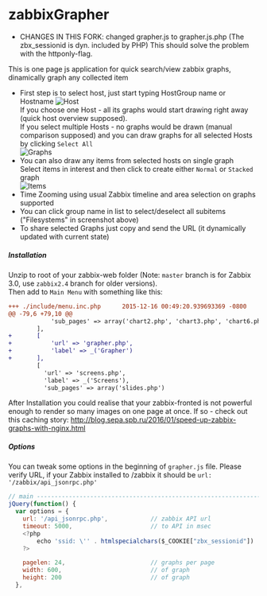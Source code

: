 # zabbixGrapher
* CHANGES IN THIS FORK: changed grapher.js to grapher.js.php (The zbx_sessionid is dyn. included by PHP)
This should solve the problem with the httponly-flag.

This is one page js application for quick search/view zabbix graphs, dinamically graph any collected item
* First step is to select host, just start typing HostGroup name or Hostname
![Host](https://habrastorage.org/files/f00/e9b/aa9/f00e9baa94654dd7a4b21f3aab706661.png)  
If you choose one Host - all its graphs would start drawing right away (quick host overview supposed).  
If you select multiple Hosts - no graphs would be drawn (manual comparison supposed) and you can draw graphs for all selected Hosts by clicking `Select All`  
![Graphs](https://habrastorage.org/files/8fc/2ce/36d/8fc2ce36d1814b4fa5a1820405b1b58e.png)  
* You can also draw any items from selected hosts on single graph  
Select items in interest and then click to create either `Normal` or `Stacked` graph  
![Items](https://habrastorage.org/files/698/3e6/3cd/6983e63cd4f54d879f79148383f756ef.png)  
* Time Zooming using usual Zabbix timeline and area selection on graphs supported
* You can click group name in list to select/deselect all subitems ("Filesystems" in screenshot above)
* To share selected Graphs just copy and send the URL (it dynamically updated with current state)

##### Installation
Unzip to root of your zabbix-web folder (Note: `master` branch is for Zabbix 3.0, use `zabbix2.4` branch for older versions).  
Then add to `Main Menu` with something like this:
```diff
+++ ./include/menu.inc.php      2015-12-16 00:49:20.939693369 -0800
@@ -79,6 +79,10 @@
            'sub_pages' => array('chart2.php', 'chart3.php', 'chart6.php', 'chart7.php')
        ],
+       [
+       	'url' => 'grapher.php',
+       	'label' => _('Grapher')
+       ],
        [
          'url' => 'screens.php',
          'label' => _('Screens'),
          'sub_pages' => array('slides.php')

```
After Installation you could realise that your zabbix-fronted is not powerful enough to render so many images on one page at once. If so - check out this caching story: http://blog.sepa.spb.ru/2016/01/speed-up-zabbix-graphs-with-nginx.html

##### Options
You can tweak some options in the beginning of `grapher.js` file. Please verify URL, if your Zabbix installed to /zabbix it should be `url: '/zabbix/api_jsonrpc.php'`
```js
// main ---------------------------------------------------------------------
jQuery(function() {
  var options = {
    url: '/api_jsonrpc.php',            // zabbix API url
    timeout: 5000,                      // to API in msec
    <?php
        echo 'ssid: \'' . htmlspecialchars($_COOKIE["zbx_sessionid"]) . '\', // key to API, get from current logged in user';
    ?>

    pagelen: 24,                        // graphs per page
    width: 600,                         // of graph
    height: 200                         // of graph
  },
```
